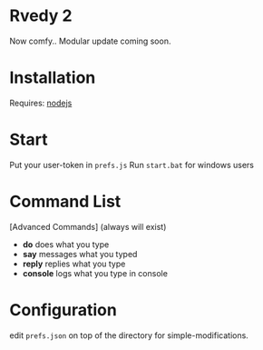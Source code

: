 # Rvedy 2
Now comfy.. Modular update coming soon.

# Installation
  Requires:
  [nodejs](nodejs.org)

# Start
  Put your user-token in `prefs.js`
  Run `start.bat` for windows users

# Command List
[Advanced Commands] (always will exist)
 * **do** does what you type
 * **say** messages what you typed
 * **reply** replies what you type
 * **console** logs what you type in console

# Configuration
edit `prefs.json` on top of the directory for simple-modifications.
